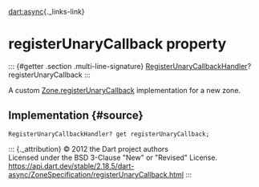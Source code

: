 [dart:async](../../dart-async/dart-async-library){._links-link}

registerUnaryCallback property
==============================

::: {#getter .section .multi-line-signature}
[RegisterUnaryCallbackHandler](../registerunarycallbackhandler)?
registerUnaryCallback
:::

A custom [Zone.registerUnaryCallback](../zone/registerunarycallback)
implementation for a new zone.

Implementation {#source}
--------------

``` {.language-dart data-language="dart"}
RegisterUnaryCallbackHandler? get registerUnaryCallback;
```

::: {._attribution}
© 2012 the Dart project authors\
Licensed under the BSD 3-Clause \"New\" or \"Revised\" License.\
<https://api.dart.dev/stable/2.18.5/dart-async/ZoneSpecification/registerUnaryCallback.html>
:::
